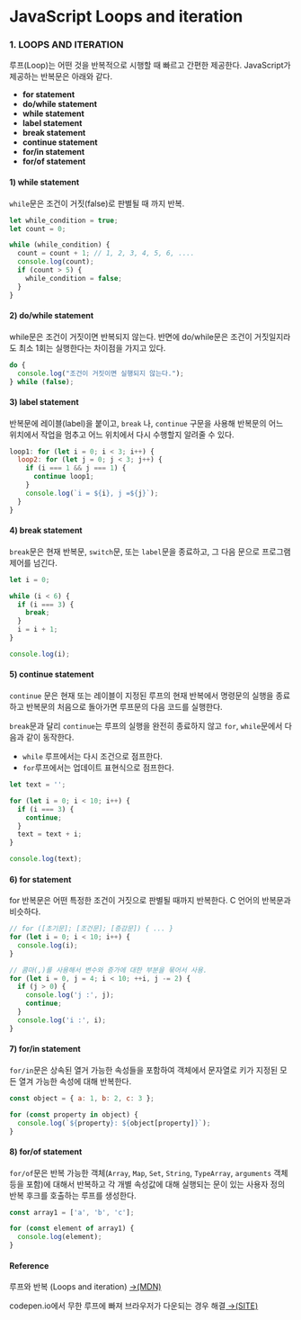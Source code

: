 # JavaScript Loops and iteration

### 1. LOOPS AND ITERATION

루프\(Loop\)는 어떤 것을 반복적으로 시행할 때 빠르고 간편한 제공한다. JavaScript가 제공하는 반복문은 아래와 같다.

* **for statement**
* **do/while statement**
* **while statement**
* **label statement**
* **break statement**
* **continue statement**
* **for/in statement**
* **for/of statement**

#### 1\) while statement

`while`문은 조건이 거짓\(false\)로 판별될 때 까지 반복.

```javascript
let while_condition = true;
let count = 0;

while (while_condition) {
  count = count + 1; // 1, 2, 3, 4, 5, 6, ....
  console.log(count);
  if (count > 5) {
    while_condition = false;
  }
}
```

#### 2\) do/while statement

while문은 조건이 거짓이면 반복되지 않는다. 반면에 do/while문은 조건이 거짓일지라도 최소 1회는 실행한다는 차이점을 가지고 있다.

```javascript
do {
  console.log("조건이 거짓이면 실행되지 않는다.");
} while (false);
```

#### 3\) label statement

반복문에 레이블\(label\)을 붙이고, `break` 나, `continue` 구문을 사용해 반복문의 어느 위치에서 작업을 멈추고 어느 위치에서 다시 수행할지 알려줄 수 있다.

```javascript
loop1: for (let i = 0; i < 3; i++) {
  loop2: for (let j = 0; j < 3; j++) {
    if (i === 1 && j === 1) {
      continue loop1;
    }
    console.log(`i = ${i}, j =${j}`);
  }
}

```

####  4\) break statement

 `break`문은 현재 반복문, `switch`문, 또는 `label`문을 종료하고, 그 다음 문으로 프로그램 제어를 넘긴다.

```javascript
let i = 0;

while (i < 6) {
  if (i === 3) {
    break;
  }
  i = i + 1;
}

console.log(i);
```

#### 5\) continue **statement**

`continue` 문은 현재 또는 레이블이 지정된 루프의 현재 반복에서 명령문의 실행을 종료하고 반복문의 처음으로 돌아가면 루프문의 다음 코드를 실행한다. 

`break`문과 달리 `continue`는 루프의 실행을 완전히 종료하지 않고 `for`, `while`문에서 다음과 같이 동작한다.

* `while` 루프에서는 다시 조건으로 점프한다.
* `for`루프에서는 업데이트 표현식으로 점프한다.

```javascript
let text = '';

for (let i = 0; i < 10; i++) {
  if (i === 3) {
    continue;
  }
  text = text + i;
}

console.log(text);
```

#### 6\) for statement

for 반복문은 어떤 특정한 조건이 거짓으로 판별될 때까지 반복한다. C 언어의 반복문과 비슷하다.

```javascript
// for ([초기문]; [조건문]; [증감문]) { ... }
for (let i = 0; i < 10; i++) {
  console.log(i);
}

// 콤마(,)를 사용해서 변수와 증가에 대한 부분을 묶어서 사용.
for (let i = 0, j = 4; i < 10; ++i, j -= 2) {
  if (j > 0) {
    console.log('j :', j);
    continue;
  }
  console.log('i :', i);
}
```

#### 7\) for/in statement

`for/in`문은 상속된 열거 가능한 속성들을 포함하여 객체에서 문자열로 키가 지정된 모든 열겨 가능한 속성에 대해 반복한다.

```javascript
const object = { a: 1, b: 2, c: 3 };

for (const property in object) {
  console.log(`${property}: ${object[property]}`);
}
```

#### 8\) for/of statement

`for/of`문은 반복 가능한 객체\(`Array`, `Map`, `Set`, `String`, `TypeArray`, `arguments` 객체 등을 포함\)에 대해서 반복하고 각 개별 속성값에 대해 실행되는 문이 있는 사용자 정의 반복 후크를 호출하는 루프를 생성한다.

```javascript
const array1 = ['a', 'b', 'c'];

for (const element of array1) {
  console.log(element);
}
```

#### Reference

루프와 반복 \(Loops and iteration\) [→\(MDN\)](https://developer.mozilla.org/ko/docs/Web/JavaScript/Guide/Loops_and_iteration)

codepen.io에서 무한 루프에 빠져 브라우저가 다운되는 경우 해결[ →\(SITE\)](https://blog.codepen.io/documentation/features/turn-off-javascript-in-previews/)

